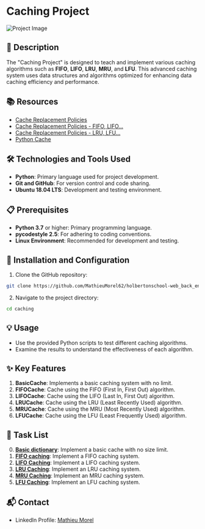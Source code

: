 # Caching Project

![Project Image](attachment://file-NMjU89LFVcMZG60YDe9EDhEp)

## 📝 Description
The "Caching Project" is designed to teach and implement various caching algorithms such as **FIFO**, **LIFO**, **LRU**, **MRU**, and **LFU**. This advanced caching system uses data structures and algorithms optimized for enhancing data caching efficiency and performance.

## 📚 Resources
- [Cache Replacement Policies](https://en.wikipedia.org/wiki/Cache_replacement_policies#Most_Recently_Used_%28MRU%29)
- [Cache Replacement Policies - FIFO, LIFO...](https://www.youtube.com/watch?v=7lxAfszjy68)
- [Cache Replacement Policies - LRU, LFU...](https://www.youtube.com/watch?v=_Hh-NcdbHCY)
- [Python Cache](https://oxylabs.io/blog/python-cache-how-to-use-effectively)

## 🛠️ Technologies and Tools Used
- **Python**: Primary language used for project development.
- **Git and GitHub**: For version control and code sharing.
- **Ubuntu 18.04 LTS**: Development and testing environment.

## 📋 Prerequisites
- **Python 3.7** or higher: Primary programming language.
- **pycodestyle 2.5**: For adhering to coding conventions.
- **Linux Environment**: Recommended for development and testing.

## 🚀 Installation and Configuration
1. Clone the GitHub repository: 

```sh
git clone https://github.com/MathieuMorel62/holbertonschool-web_back_end
```

2. Navigate to the project directory: 

```sh
cd caching
```

## 💡 Usage
- Use the provided Python scripts to test different caching algorithms.
- Examine the results to understand the effectiveness of each algorithm.

## ✨ Key Features
1. **BasicCache**: Implements a basic caching system with no limit.
2. **FIFOCache**: Cache using the FIFO (First In, First Out) algorithm.
3. **LIFOCache**: Cache using the LIFO (Last In, First Out) algorithm.
4. **LRUCache**: Cache using the LRU (Least Recently Used) algorithm.
5. **MRUCache**: Cache using the MRU (Most Recently Used) algorithm.
6. **LFUCache**: Cache using the LFU (Least Frequently Used) algorithm.

## 📝 Task List
0. [**Basic dictionary**](https://github.com/MathieuMorel62/holbertonschool-web_back_end/blob/main/caching/0-basic_cache.py): Implement a basic cache with no size limit.
1. [**FIFO caching**](https://github.com/MathieuMorel62/holbertonschool-web_back_end/blob/main/caching/1-fifo_cache.py): Implement a FIFO caching system.
2. [**LIFO Caching**](https://github.com/MathieuMorel62/holbertonschool-web_back_end/blob/main/caching/2-lifo_cache.py): Implement a LIFO caching system.
3. [**LRU Caching**](https://github.com/MathieuMorel62/holbertonschool-web_back_end/blob/main/caching/3-lru_cache.py): Implement an LRU caching system.
4. [**MRU Caching**](https://github.com/MathieuMorel62/holbertonschool-web_back_end/blob/main/caching/4-mru_cache.py): Implement an MRU caching system.
5. [**LFU Caching**](https://github.com/MathieuMorel62/holbertonschool-web_back_end/blob/main/caching/100-lfu_cache.py): Implement an LFU caching system.

## 📬 Contact
- LinkedIn Profile: [Mathieu Morel](https://www.linkedin.com/in/mathieu-morel-913b4a62/)
